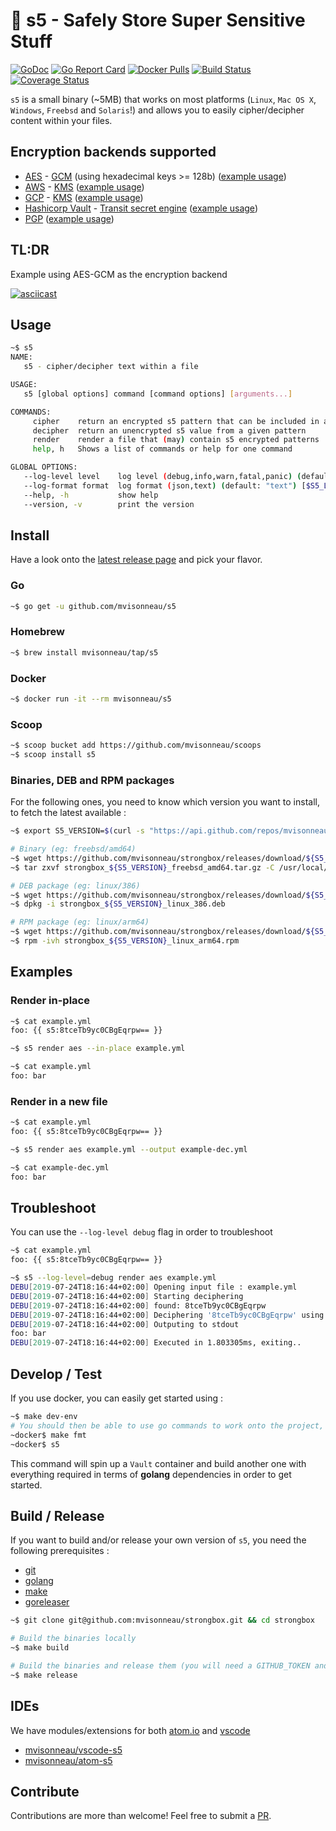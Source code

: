 # 🔐 s5 - Safely Store Super Sensitive Stuff

[![GoDoc](https://godoc.org/github.com/mvisonneau/s5?status.svg)](https://godoc.org/github.com/mvisonneau/s5)
[![Go Report Card](https://goreportcard.com/badge/github.com/mvisonneau/s5)](https://goreportcard.com/report/github.com/mvisonneau/s5)
[![Docker Pulls](https://img.shields.io/docker/pulls/mvisonneau/s5.svg)](https://hub.docker.com/r/mvisonneau/s5/)
[![Build Status](https://cloud.drone.io/api/badges/mvisonneau/s5/status.svg)](https://cloud.drone.io/mvisonneau/s5)
[![Coverage Status](https://coveralls.io/repos/github/mvisonneau/s5/badge.svg?branch=master)](https://coveralls.io/github/mvisonneau/s5?branch=master)

`s5` is a small binary (~5MB) that works on most platforms (`Linux`, `Mac OS X`, `Windows`, `Freebsd` and `Solaris`!) and allows you to easily cipher/decipher content within your files.

## Encryption backends supported

- [AES](https://en.wikipedia.org/wiki/Advanced_Encryption_Standard) - [GCM](https://en.wikipedia.org/wiki/Galois/Counter_Mode) (using hexadecimal keys >= 128b) ([example usage](examples/aes-gcm.md))
- [AWS](https://aws.amazon.com) - [KMS](https://aws.amazon.com/kms/) ([example usage](examples/aws-kms.md))
- [GCP](https://cloud.google.com) - [KMS](https://cloud.google.com/kms/) ([example usage](examples/gcp-kms.md))
- [Hashicorp Vault](https://www.vaultproject.io) - [Transit secret engine](https://www.vaultproject.io/docs/secrets/transit/index.html) ([example usage](examples/vault.md))
- [PGP](https://www.openpgp.org/) ([example usage](examples/pgp.md))

## TL:DR

Example using AES-GCM as the encryption backend

[![asciicast](https://asciinema.org/a/gmKNYVb49Vzp3SFpeqiavvVe5.svg)](https://asciinema.org/a/gmKNYVb49Vzp3SFpeqiavvVe5)

## Usage

```bash
~$ s5
NAME:
   s5 - cipher/decipher text within a file

USAGE:
   s5 [global options] command [command options] [arguments...]

COMMANDS:
     cipher    return an encrypted s5 pattern that can be included in any file
     decipher  return an unencrypted s5 value from a given pattern
     render    render a file that (may) contain s5 encrypted patterns
     help, h   Shows a list of commands or help for one command

GLOBAL OPTIONS:
   --log-level level    log level (debug,info,warn,fatal,panic) (default: "info") [$S5_LOG_LEVEL]
   --log-format format  log format (json,text) (default: "text") [$S5_LOG_FORMAT]
   --help, -h           show help
   --version, -v        print the version
```

## Install

Have a look onto the [latest release page](https://github.com/mvisonneau/s5/releases/latest) and pick your flavor.

### Go

```bash
~$ go get -u github.com/mvisonneau/s5
```

### Homebrew

```bash
~$ brew install mvisonneau/tap/s5
```

### Docker

```bash
~$ docker run -it --rm mvisonneau/s5
```

### Scoop

```bash
~$ scoop bucket add https://github.com/mvisonneau/scoops
~$ scoop install s5
```

### Binaries, DEB and RPM packages

For the following ones, you need to know which version you want to install, to fetch the latest available :

```bash
~$ export S5_VERSION=$(curl -s "https://api.github.com/repos/mvisonneau/s5/releases/latest" | grep '"tag_name":' | sed -E 's/.*"([^"]+)".*/\1/')
```

```bash
# Binary (eg: freebsd/amd64)
~$ wget https://github.com/mvisonneau/strongbox/releases/download/${S5_VERSION}/strongbox_${S5_VERSION}_freebsd_amd64.tar.gz
~$ tar zxvf strongbox_${S5_VERSION}_freebsd_amd64.tar.gz -C /usr/local/bin

# DEB package (eg: linux/386)
~$ wget https://github.com/mvisonneau/strongbox/releases/download/${S5_VERSION}/strongbox_${S5_VERSION}_linux_386.deb
~$ dpkg -i strongbox_${S5_VERSION}_linux_386.deb

# RPM package (eg: linux/arm64)
~$ wget https://github.com/mvisonneau/strongbox/releases/download/${S5_VERSION}/strongbox_${S5_VERSION}_linux_arm64.rpm
~$ rpm -ivh strongbox_${S5_VERSION}_linux_arm64.rpm
```

## Examples

### Render in-place

```bash
~$ cat example.yml
foo: {{ s5:8tceTb9yc0CBgEqrpw== }}

~$ s5 render aes --in-place example.yml

~$ cat example.yml
foo: bar
```

### Render in a new file

```bash
~$ cat example.yml
foo: {{ s5:8tceTb9yc0CBgEqrpw== }}

~$ s5 render aes example.yml --output example-dec.yml

~$ cat example-dec.yml
foo: bar
```

## Troubleshoot

You can use the `--log-level debug` flag in order to troubleshoot

```bash
~$ cat example.yml
foo: {{ s5:8tceTb9yc0CBgEqrpw== }}

~$ s5 --log-level=debug render aes example.yml
DEBU[2019-07-24T18:16:44+02:00] Opening input file : example.yml
DEBU[2019-07-24T18:16:44+02:00] Starting deciphering
DEBU[2019-07-24T18:16:44+02:00] found: 8tceTb9yc0CBgEqrpw
DEBU[2019-07-24T18:16:44+02:00] Deciphering '8tceTb9yc0CBgEqrpw' using AES
DEBU[2019-07-24T18:16:44+02:00] Outputing to stdout
foo: bar
DEBU[2019-07-24T18:16:44+02:00] Executed in 1.803305ms, exiting..
```

## Develop / Test

If you use docker, you can easily get started using :

```bash
~$ make dev-env
# You should then be able to use go commands to work onto the project, eg:
~docker$ make fmt
~docker$ s5
```

This command will spin up a `Vault` container and build another one with everything required in terms of **golang** dependencies in order to get started.

## Build / Release

If you want to build and/or release your own version of `s5`, you need the following prerequisites :

- [git](https://git-scm.com/)
- [golang](https://golang.org/)
- [make](https://www.gnu.org/software/make/)
- [goreleaser](https://goreleaser.com/)

```bash
~$ git clone git@github.com:mvisonneau/strongbox.git && cd strongbox

# Build the binaries locally
~$ make build

# Build the binaries and release them (you will need a GITHUB_TOKEN and to reconfigure .goreleaser.yml)
~$ make release
```

## IDEs

We have modules/extensions for both [atom.io](https://atom.io) and [vscode](https://code.visualstudio.com/)

- [mvisonneau/vscode-s5](https://github.com/mvisonneau/vscode-s5)
- [mvisonneau/atom-s5](https://github.com/mvisonneau/atom-s5)

## Contribute

Contributions are more than welcome! Feel free to submit a [PR](https://github.com/mvisonneau/s5/pulls).
